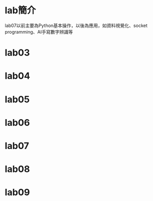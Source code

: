 # lab簡介
lab07以前主要為Python基本操作，以後為應用，如資料視覺化、socket programming、AI手寫數字辨識等
# lab03  
# lab04  
# lab05  
# lab06  
# lab07  
# lab08  
# lab09  
